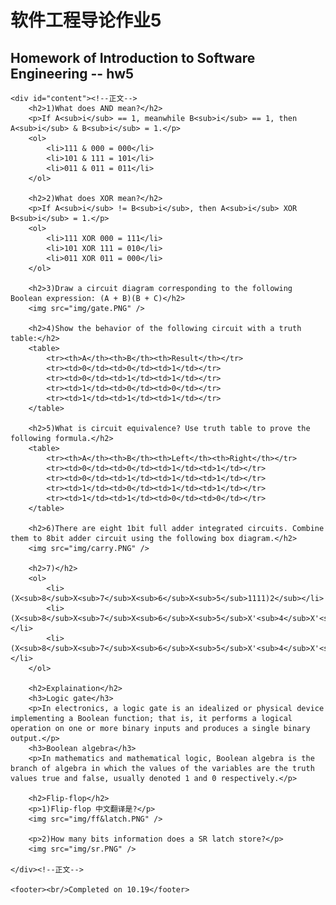 <!DOCTYPE html>
<html lang="en">

<head>
	<meta charset="utf-8" />
	<title>作业5</title>
	<link type="text/css" href="homework.css" rel="stylesheet" media="screen" />
</head>

<body>
	<div id="banner"> <!--顶上的深色标语-->
		<h1>软件工程导论作业5</h1>
		<h2>Homework of Introduction to Software Engineering -- hw5</h2>
	</div>

	<div id="content"><!--正文-->
		<h2>1)What does AND mean?</h2>
		<p>If A<sub>i</sub> == 1, meanwhile B<sub>i</sub> == 1, then A<sub>i</sub> & B<sub>i</sub> = 1.</p>
		<ol>
			<li>111 & 000 = 000</li>
			<li>101 & 111 = 101</li>
			<li>011 & 011 = 011</li>
		</ol>

		<h2>2)What does XOR mean?</h2>
		<p>If A<sub>i</sub> != B<sub>i</sub>, then A<sub>i</sub> XOR B<sub>i</sub> = 1.</p>
		<ol>
			<li>111 XOR 000 = 111</li>
			<li>101 XOR 111 = 010</li>
			<li>011 XOR 011 = 000</li>
		</ol>

		<h2>3)Draw a circuit diagram corresponding to the following Boolean expression: (A + B)(B + C)</h2>
		<img src="img/gate.PNG" />

		<h2>4)Show the behavior of the following circuit with a truth table:</h2>
		<table>
			<tr><th>A</th><th>B</th><th>Result</th></tr>
			<tr><td>0</td><td>0</td><td>1</td></tr>
			<tr><td>0</td><td>1</td><td>1</td></tr>
			<tr><td>1</td><td>0</td><td>0</td></tr>
			<tr><td>1</td><td>1</td><td>1</td></tr>
		</table>

		<h2>5)What is circuit equivalence? Use truth table to prove the following formula.</h2>
		<table>
			<tr><th>A</th><th>B</th><th>Left</th><th>Right</th></tr>
			<tr><td>0</td><td>0</td><td>1</td><td>1</td></tr>
			<tr><td>0</td><td>1</td><td>1</td><td>1</td></tr>
			<tr><td>1</td><td>0</td><td>1</td><td>1</td></tr>
			<tr><td>1</td><td>1</td><td>0</td><td>0</td></tr>
		</table>

		<h2>6)There are eight 1bit full adder integrated circuits. Combine them to 8bit adder circuit using the following box diagram.</h2>
		<img src="img/carry.PNG" />

		<h2>7)</h2>
		<ol>
			<li>(X<sub>8</sub>X<sub>7</sub>X<sub>6</sub>X<sub>5</sub>1111)2</sub></li>
			<li>(X<sub>8</sub>X<sub>7</sub>X<sub>6</sub>X<sub>5</sub>X'<sub>4</sub>X'<sub>3</sub>X'<sub>2</sub>X'<sub>1)2</sub></li>
			<li>(X<sub>8</sub>X<sub>7</sub>X<sub>6</sub>X<sub>5</sub>X'<sub>4</sub>X'<sub>3</sub>X'<sub>2</sub>X'<sub>1)2</sub></li>
		</ol>

		<h2>Explaination</h2>
		<h3>Logic gate</h3>
		<p>In electronics, a logic gate is an idealized or physical device implementing a Boolean function; that is, it performs a logical operation on one or more binary inputs and produces a single binary output.</p>
		<h3>Boolean algebra</h3>
		<p>In mathematics and mathematical logic, Boolean algebra is the branch of algebra in which the values of the variables are the truth values true and false, usually denoted 1 and 0 respectively.</p>

		<h2>Flip-flop</h2>
		<p>1)Flip-flop 中文翻译是?</p>
		<img src="img/ff&latch.PNG" />

		<p>2)How many bits information does a SR latch store?</p>
		<img src="img/sr.PNG" />
		
	</div><!--正文-->

	<footer><br/>Completed on 10.19</footer>
</body>
</html>
